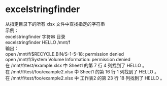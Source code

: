 # excelstringfinder
从指定目录下的所有 xlsx 文件中查找指定的字符串  
示例：  
    excelstringfinder 字符串 目录  
    excelstringfinder HELLO /mnt/f  
输出：  
    open /mnt/f/$RECYCLE.BIN/S-1-5-18: permission denied  
    open /mnt/f/System Volume Information: permission denied  
    在 /mnt/f/test/example.xlsx 中 Sheet1 的第 7 行 4 列找到了 HELLO 。  
    在 /mnt/f/test/foo/example2.xlsx 中 Sheet1 的第 16 行 1 列找到了 HELLO 。  
    在 /mnt/f/test/foo/example2.xlsx 中 工作表2 的第 23 行 18 列找到了 HELLO 。  
